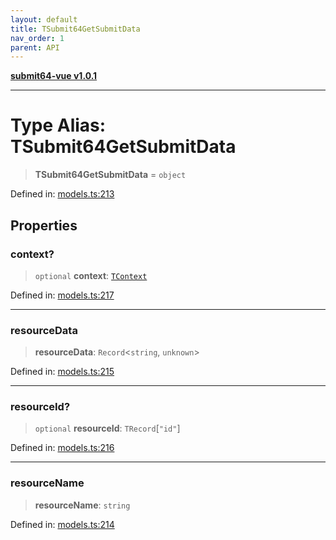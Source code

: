 ```yaml
---
layout: default
title: TSubmit64GetSubmitData
nav_order: 1
parent: API
---
```


[**submit64-vue v1.0.1**](../README.md)

***

# Type Alias: TSubmit64GetSubmitData

> **TSubmit64GetSubmitData** = `object`

Defined in: [models.ts:213](https://github.com/CHUReimsDSN/Submit64-Vue/blob/b0ac49071bd835942dbc5de42858809d4b23b034/src/models.ts#L213)

## Properties

### context?

> `optional` **context**: [`TContext`](TContext.md)

Defined in: [models.ts:217](https://github.com/CHUReimsDSN/Submit64-Vue/blob/b0ac49071bd835942dbc5de42858809d4b23b034/src/models.ts#L217)

***

### resourceData

> **resourceData**: `Record`\<`string`, `unknown`\>

Defined in: [models.ts:215](https://github.com/CHUReimsDSN/Submit64-Vue/blob/b0ac49071bd835942dbc5de42858809d4b23b034/src/models.ts#L215)

***

### resourceId?

> `optional` **resourceId**: `TRecord`\[`"id"`\]

Defined in: [models.ts:216](https://github.com/CHUReimsDSN/Submit64-Vue/blob/b0ac49071bd835942dbc5de42858809d4b23b034/src/models.ts#L216)

***

### resourceName

> **resourceName**: `string`

Defined in: [models.ts:214](https://github.com/CHUReimsDSN/Submit64-Vue/blob/b0ac49071bd835942dbc5de42858809d4b23b034/src/models.ts#L214)
